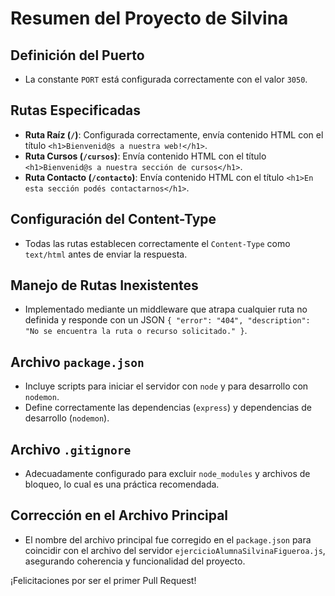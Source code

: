 # Resumen del Proyecto de Silvina

## Definición del Puerto
- La constante `PORT` está configurada correctamente con el valor `3050`.

## Rutas Especificadas
- **Ruta Raíz (`/`)**: Configurada correctamente, envía contenido HTML con el título `<h1>Bienvenid@s a nuestra web!</h1>`.
- **Ruta Cursos (`/cursos`)**: Envía contenido HTML con el título `<h1>Bienvenid@s a nuestra sección de cursos</h1>`.
- **Ruta Contacto (`/contacto`)**: Envía contenido HTML con el título `<h1>En esta sección podés contactarnos</h1>`.

## Configuración del Content-Type
- Todas las rutas establecen correctamente el `Content-Type` como `text/html` antes de enviar la respuesta.

## Manejo de Rutas Inexistentes
- Implementado mediante un middleware que atrapa cualquier ruta no definida y responde con un JSON `{ "error": "404", "description": "No se encuentra la ruta o recurso solicitado." }`.

## Archivo `package.json`
- Incluye scripts para iniciar el servidor con `node` y para desarrollo con `nodemon`.
- Define correctamente las dependencias (`express`) y dependencias de desarrollo (`nodemon`).

## Archivo `.gitignore`
- Adecuadamente configurado para excluir `node_modules` y archivos de bloqueo, lo cual es una práctica recomendada.

## Corrección en el Archivo Principal
- El nombre del archivo principal fue corregido en el `package.json` para coincidir con el archivo del servidor `ejercicioAlumnaSilvinaFigueroa.js`, asegurando coherencia y funcionalidad del proyecto.

¡Felicitaciones por ser el primer Pull Request! 
